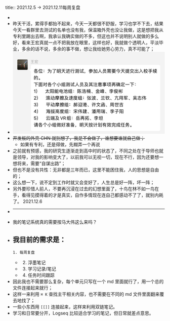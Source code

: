 title:: 2021.12.5 -> 2021.12.11每周复盘

-
- 昨天干活，累得手都抬不起来，今天一天都很不舒服，学习也学不下去，结果今天一看群里去测试的名单也没有我，保温箱外壳也没让我做，这是想把我从专利里踢出去啊，我承认我确实做的不多，但这也并不说明别人就做的多么好，看来王宏真就一点不把我放在眼里，这样也好，我就做个透明人，平淡毕业，多余的话不说，多余的事不做，想让我给她劳心劳力，真不可能了；
- ![image.png](../assets/image_1638778758749_0.png)
- ~~开发板的外壳 CHN 就别想了，我是不会做了，谁想要谁就自己做；~~
	- 如果有专利，还是得做，先糊弄一个再说
- 之前就有预感，我的研究生逐渐走到高中时的状态了，不同之处在于导师也就是领导，对我的影响变大了，以前我可以无视一切，现在不行，因为还要想一想将来，需要“自谋出路”；
- 但也不是没有共性：无非都是三年而已，这里不能困住我，人的思想是自由的；
- 这么想一下，说不定到工作时就又会变好了，人生总是好一阵，坏一阵；
- 另外要珍惜人前人，不要再沉浸在过去的幻想里面了，十鸟在林不如一鸟在手，看得见摸得着的才是真实，自作多情现在连自己都感动不了了，就别内耗了。 2021.12.6
-
  ---
- 我的笔记系统真的需要按马大伟这么来吗？
- 我目前的需求是：
	-
	  1. 每周复盘
	-
	  2. 浮墨笔记
	-
	  3. 学习记录/笔记
	-
	  4. 任务时间跟踪
- 因此我也不需要那么复杂，每个单元只写在一个 md 里面就行了，用一个总的文件连接起来就行；
- 这样一来利用  `⌘ K`  查找主干相关内容，也不需要在不同的 md 文件里面翻来覆去地找了；
- 一些小东西用 `[[]]` 连接起来，这样来利用双链笔记。
- 学习和日常要分开，Logseq 比较适合学习的笔记，但日常就差点意思。